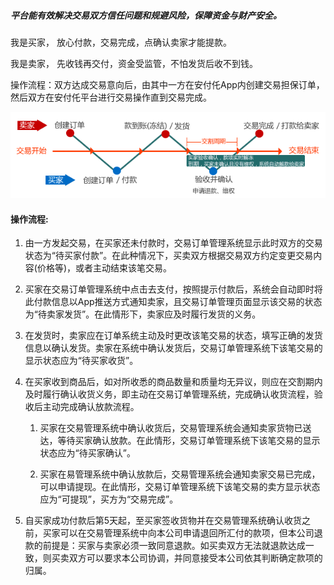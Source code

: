 ##### 平台能有效解决交易双方信任问题和规避风险，保障资金与财产安全。

我是买家， 放心付款，交易完成，点确认卖家才能提款。

我是卖家， 先收钱再交付，资金受监管，不怕发货后收不到钱。

操作流程：双方达成交易意向后，由其中一方在安付仛App内创建交易担保订单，然后双方在安付仛平台进行交易操作直到交易完成。

![](/assets/jglct_m.gif)

#### 操作流程:

1. 由一方发起交易，在买家还未付款时，交易订单管理系统显示此时双方的交易状态为“待买家付款”。在此种情况下，买卖双方根据交易双方约定变更交易内容\(价格等\)，或者主动结束该笔交易。

2. 买家在交易订单管理系统中点击去支付，按照提示付款后，系统会自动即时将此付款信息以App推送方式通知卖家，且交易订单管理页面显示该交易的状态为“待卖家发货”。在此情形下，卖家应及时履行发货的义务。

3. 在发货时，卖家应在订单系统主动及时更改该笔交易的状态，填写正确的发货信息以确认发货。卖家在系统中确认发货后，交易订单管理系统下该笔交易的显示状态应为“待买家收货”。

4. 在买家收到商品后，如对所收悉的商品数量和质量均无异议，则应在交割期内及时履行确认收货义务，即主动在交易订单管理系统，完成确认收货流程，验收后主动完成确认放款流程。

   1. 买家在交易管理系统中确认收货后，交易管理系统会通知卖家货物已送达，等待买家确认放款。在此情形，交易订单管理系统下该笔交易的显示状态应为“待买家确认”。

   2. 买家在易管理系统中确认放款后，交易管理系统会通知卖家交易已完成，可以申请提现。在此情形，交易订单管理系统下该笔交易的卖方显示状态应为“可提现”，买方为“交易完成”。

5. 自买家成功付款后第5天起，至买家签收货物并在交易管理系统确认收货之前，买家可以在交易管理系统中向本公司申请退回所汇付的款项，但本公司退款的前提是：买家与卖家必须一致同意退款。如买卖双方无法就退款达成一致，则买卖双方可以要求本公司协调，并同意接受本公司依其判断确定款项的归属。

### 



